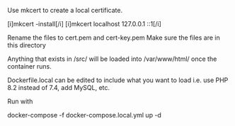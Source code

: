 Use mkcert to create a local certificate.

[i]mkcert -install[/i]
[i]mkcert localhost 127.0.0.1 ::1[/i]

Rename the files to cert.pem and cert-key.pem
Make sure the files are in this directory

Anything that exists in /src/ will be loaded into /var/www/html/ once the container runs.

Dockerfile.local can be edited to include what you want to load i.e. use PHP 8.2 instead of 7.4, add MySQL, etc.


Run with

docker-compose -f docker-compose.local.yml up -d